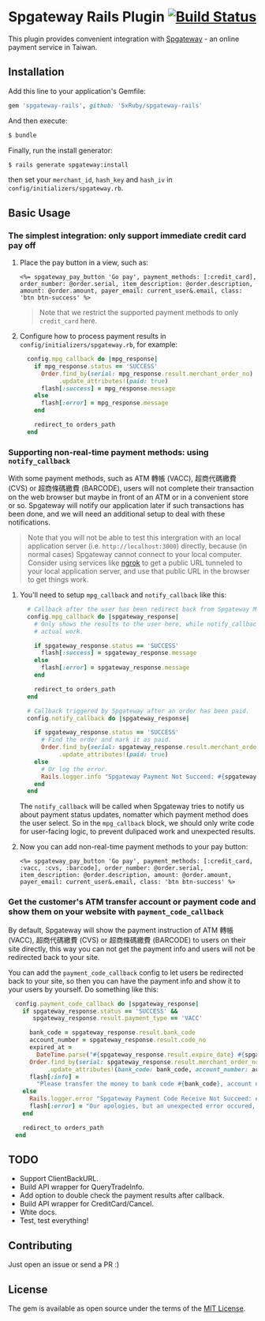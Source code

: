 # Spgateway Rails Plugin [![Build Status](https://travis-ci.org/5xRuby/spgateway-rails.svg?branch=master)](https://travis-ci.org/5xRuby/spgateway-rails)

This plugin provides convenient integration with [Spgateway](https://www.spgateway.com) - an online payment service in Taiwan.


## Installation

Add this line to your application's Gemfile:

```ruby
gem 'spgateway-rails', github: '5xRuby/spgateway-rails'
```

And then execute:

```bash
$ bundle
```

Finally, run the install generator:

```bash
$ rails generate spgateway:install
```

then set your `merchant_id`, `hash_key` and `hash_iv` in `config/initializers/spgateway.rb`.


## Basic Usage

### The simplest integration: only support immediate credit card pay off

1. Place the pay button in a view, such as:

    ```erb
    <%= spgateway_pay_button 'Go pay', payment_methods: [:credit_card], order_number: @order.serial, item_description: @order.description, amount: @order.amount, payer_email: current_user&.email, class: 'btn btn-success' %>
    ```

    > Note that we restrict the supported payment methods to only `credit_card` here.

2. Configure how to process payment results in `config/initializers/spgateway.rb`, for example:

    ```rb
      config.mpg_callback do |mpg_response|
        if mpg_response.status == 'SUCCESS'
          Order.find_by(serial: mpg_response.result.merchant_order_no)
               .update_attributes!(paid: true)
          flash[:success] = mpg_response.message
        else
          flash[:error] = mpg_response.message
        end

        redirect_to orders_path
      end
    ```

### Supporting non-real-time payment methods: using `notify_callback`

With some payment methods, such as ATM 轉帳 (VACC), 超商代碼繳費 (CVS) or 超商條碼繳費 (BARCODE), users will not complete their transaction on the web browser but maybe in front of an ATM or in a convenient store or so. Spgateway will notify our application later if such transactions has been done, and we will need an additional setup to deal with these notifications.

> Note that you will not be able to test this intergration with an local application server (i.e. `http://localhost:3000`) directly, because (in normal cases) Spgateway cannot connect to your local computer. Consider using services like [ngrok](https://ngrok.com/) to get a public URL tunneled to your local application server, and use that public URL in the browser to get things work.

1. You'll need to setup `mpg_callback` and `notify_callback` like this:

    ```rb
      # Callback after the user has been redirect back from Spgateway MPG gateway.
      config.mpg_callback do |spgateway_response|
        # Only shows the results to the user here, while notify_callback will do the
        # actual work.

        if spgateway_response.status == 'SUCCESS'
          flash[:success] = spgateway_response.message
        else
          flash[:error] = spgateway_response.message
        end

        redirect_to orders_path
      end

      # Callback triggered by Spgateway after an order has been paid.
      config.notify_callback do |spgateway_response|

        if spgateway_response.status == 'SUCCESS'
          # Find the order and mark it as paid.
          Order.find_by(serial: spgateway_response.result.merchant_order_no)
               .update_attributes!(paid: true)
        else
          # Or log the error.
          Rails.logger.info "Spgateway Payment Not Succeed: #{spgateway_response.status}: #{spgateway_response.message} (#{spgateway_response.result.to_json})"
        end
      end
    ```

    The `notify_callback` will be called when Spgateway tries to notify us about payment status updates, nomatter which payment method does the user select. So in the `mpg_callback` block, we should only write code for user-facing logic, to prevent dulipaced work and unexpected results.

2. Now you can add non-real-time payment methods to your pay button:

    ```erb
    <%= spgateway_pay_button 'Go pay', payment_methods: [:credit_card, :vacc, :cvs, :barcode], order_number: @order.serial, item_description: @order.description, amount: @order.amount, payer_email: current_user&.email, class: 'btn btn-success' %>
    ```

### Get the customer's ATM transfer account or payment code and show them on your website with `payment_code_callback`

By default, Spgateway will show the payment instruction of ATM 轉帳 (VACC), 超商代碼繳費 (CVS) or 超商條碼繳費 (BARCODE) to users on their site directly, this way you can not get the payment info and users will not be redirected back to your site.

You can add the `payment_code_callback` config to let users be redirected back to your site, so then you can have the payment info and show it to your users by yourself. Do something like this:

```rb
  config.payment_code_callback do |spgateway_response|
    if spgateway_response.status == 'SUCCESS' &&
       spgateway_response.result.payment_type == 'VACC'

      bank_code = spgateway_response.result.bank_code
      account_number = spgateway_response.result.code_no
      expired_at =
        DateTime.parse("#{spgateway_response.result.expire_date} #{spgateway_response.result.expire_time} UTC+8")
      Order.find_by(serial: spgateway_response.result.merchant_order_no)
           .update_attributes!(bank_code: bank_code, account_number: account_number, expired_at: expired_at)
      flash[:info] =
        "Please transfer the money to bank code #{bank_code}, account number #{account_number} before #{I18n.l(expired_at)}"
    else
      Rails.logger.error "Spgateway Payment Code Receive Not Succeed: #{spgateway_response.status}: #{spgateway_response.message} (#{spgateway_response.result.to_json})"
      flash[:error] = "Our apologies, but an unexpected error occured, please try again"
    end

    redirect_to orders_path
  end
```


## TODO

- Support ClientBackURL.
- Build API wrapper for QueryTradeInfo.
- Add option to double check the payment results after callback.
- Build API wrapper for CreditCard/Cancel.
- Wtite docs.
- Test, test everything!


## Contributing

Just open an issue or send a PR :)


## License

The gem is available as open source under the terms of the [MIT License](http://opensource.org/licenses/MIT).
